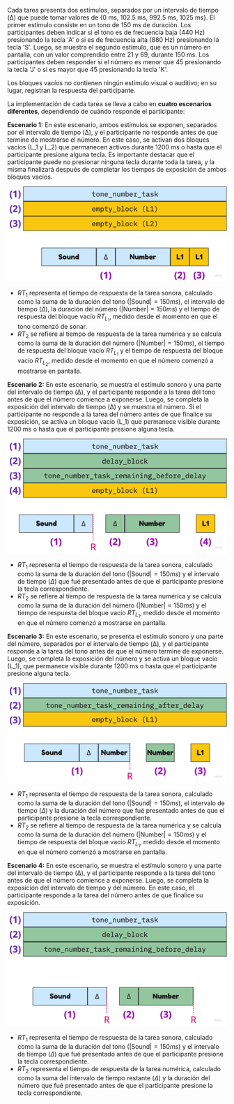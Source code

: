 Cada tarea presenta dos estímulos, separados por un intervalo de tiempo (Δ) que puede tomar valores de {0 ms, 102.5 ms, 992.5 ms, 1025 ms}. El primer estímulo consiste en un tono de 150 ms de duración. Los participantes deben indicar si el tono es de frecuencia baja (440 Hz) presionando la tecla 'A' o si es de frecuencia alta (880 Hz) presionando la tecla 'S'. Luego, se muestra el segundo estímulo, que es un número en pantalla, con un valor comprendido entre 21 y 69, durante 150 ms. Los participantes deben responder si el número es menor que 45 presionando la tecla 'J' o si es mayor que 45 presionando la tecla 'K'.

Los bloques vacíos no contienen ningún estímulo visual o auditivo; en su lugar, registran la respuesta del participante.

La implementación de cada tarea se lleva a cabo en **cuatro escenarios diferentes**, dependiendo de cuándo responde el participante:

**Escenario 1:** En este escenario, ambos estímulos se exponen, separados por el intervalo de tiempo (Δ), y el participante no responde antes de que termine de mostrarse el número. En este caso, se activan dos bloques vacíos (L_1 y L_2) que permanecen activos durante 1200 ms o hasta que el participante presione alguna tecla. Es importante destacar que el participante puede no presionar ninguna tecla durante toda la tarea, y la misma finalizará después de completar los tiempos de exposición de ambos bloques vacíos.

![image-20231022133726070](./img/image-20231022133726070.png)

- $RT_1$ representa el tiempo de respuesta de la tarea sonora, calculado como la suma de la duración del tono $(|\text{Sound}| = 150ms)$, el intervalo de tiempo ($\Delta$), la duración del número $(|\text{Number}| = 150ms)$ y el tiempo de respuesta del bloque vacío $RT_{L_1}$, medido desde el momento en que el tono comenzó de sonar.
- $RT_2$ se refiere al tiempo de respuesta de la tarea numérica y se calcula como la suma de la duración del número $(|\text{Number}| = 150ms)$, el tiempo de respuesta del bloque vacío $RT_{L_1}$ y el tiempo de respuesta del bloque vacío $RT_{L_2}$, medido desde el momento en que el número comenzó a mostrarse en pantalla.

**Escenario 2:** En este escenario, se muestra el estímulo sonoro y una parte del intervalo de tiempo (Δ), y el participante responde a la tarea del tono antes de que el número comience a exponerse. Luego, se completa la exposición del intervalo de tiempo (Δ) y se muestra el número. Si el participante no responde a la tarea del número antes de que finalice su exposición, se activa un bloque vacío (L_1) que permanece visible durante 1200 ms o hasta que el participante presione alguna tecla.

![image-20231022134537305](./img/image-20231022134537305.png)

- $RT_1$ representa el tiempo de respuesta de la tarea sonora, calculado como la suma de la duración del tono $(|\text{Sound}| = 150ms)$ y el intervalo de tiempo ($\Delta$) que fué presentado antes de que el participante presione la tecla correspondiente.
- $RT_2$ se refiere al tiempo de respuesta de la tarea numérica y se calcula como la suma de la duración del número $(|\text{Number}| = 150ms)$ y el tiempo de respuesta del bloque vacío $RT_{L_1}$, medido desde el momento en que el número comenzó a mostrarse en pantalla.

**Escenario 3:** En este escenario, se presenta el estímulo sonoro y una parte del número, separados por el intervalo de tiempo (Δ), y el participante responde a la tarea del tono antes de que el número termine de exponerse. Luego, se completa la exposición del número y se activa un bloque vacío (L_1), que permanece visible durante 1200 ms o hasta que el participante presione alguna tecla.

![image-20231022135025116](./img/image-20231022135025116.png)

- $RT_1$ representa el tiempo de respuesta de la tarea sonora, calculado como la suma de la duración del tono $(|\text{Sound}| = 150ms)$, el intervalo de tiempo ($\Delta$) y la duración del número que fué presentado antes de que el participante presione la tecla correspondiente.
- $RT_2$ se refiere al tiempo de respuesta de la tarea numérica y se calcula como la suma de la duración del número $(|\text{Number}| = 150ms)$ y el tiempo de respuesta del bloque vacío $RT_{L_1}$, medido desde el momento en que el número comenzó a mostrarse en pantalla.

**Escenario 4:** En este escenario, se muestra el estímulo sonoro y una parte del intervalo de tiempo (Δ), y el participante responde a la tarea del tono antes de que el número comience a exponerse. Luego, se completa la exposición del intervalo de tiempo y del número. En este caso, el participante responde a la tarea del número antes de que finalice su exposición.

![image-20231022135239223](./img/image-20231022135239223.png)

- $RT_1$ representa el tiempo de respuesta de la tarea sonora, calculado como la suma de la duración del tono $(|\text{Sound}| = 150ms)$ y el intervalo de tiempo ($\Delta$) que fué presentado antes de que el participante presione la tecla correspondiente.
- $RT_2$ representa el tiempo de respuesta de la tarea numérica, calculado como la suma del intervalo de tiempo restante ($\Delta$)  y la duración del número que fué presentado antes de que el participante presione la tecla correspondiente.